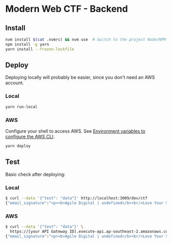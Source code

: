 # Modern Web CTF - Backend

## Install

```sh
nvm install $(cat .nvmrc) && nvm use  # Switch to the project Node/NPM version
npm install -g yarn
yarn install --frozen-lockfile
```

## Deploy

Deploying locally will probably be easier, since you don't need an AWS account.

### Local

```sh
yarn run-local
```

### AWS

Configure your shell to access AWS. See [Environment variables to configure the
AWS CLI](https://docs.aws.amazon.com/cli/latest/userguide/cli-configure-envvars.html).

```sh
yarn deploy
```

## Test

Basic check after deploying:

### Local

```sh
$ curl --data '{"test": "data"}' http://localhost:3009/dev/ctf
{"email_signature":"<p><b>Agile Digital | undefined</b><br/>Love Your Software&#8482; | ABN 98 106 361 273<br/>p: <a href=\"tel:+611300858277\">1300 858 277</a> | m: <a href=\"tel:undefined\">undefined</a> | w: <a href=\"https://agiledigital.com.au\">agiledigital.com.au</a></p>","test":"data"}
```
 
### AWS

```sh
$ curl --data '{"test": "data"}' \
  https://[your API Gateway ID].execute-api.ap-southeast-2.amazonaws.com/dev/ctf
{"email_signature":"<p><b>Agile Digital | undefined</b><br/>Love Your Software&#8482; | ABN 98 106 361 273<br/>p: <a href=\"tel:+611300858277\">1300 858 277</a> | m: <a href=\"tel:undefined\">undefined</a> | w: <a href=\"https://agiledigital.com.au\">agiledigital.com.au</a></p>","test":"data"}
```